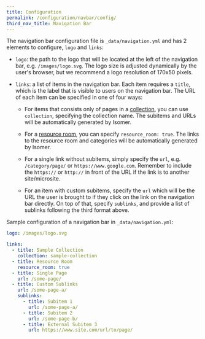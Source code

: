 ```yaml
---
title: Configuration
permalink: /configuration/navbar/config/
third_nav_title: Navigation Bar
---
```

The navigation bar configuration file is `_data/navigation.yml` and has 2 elements to configure, `logo` and `links`:

* `logo`: the path to the logo that will be located at the left of the navigation bar, e.g. `/images/logo.svg`. The logo size is adjusted dynamically by the user's browser, but we recommend a logo resolution of 170x50 pixels.

* `links`: a list of items in the navigation bar. Each item requires a `title`, which is the label that is visible to users on the navigation bar. The URL of each item can be specified in one of four ways:

  * For items that consists only of pages in a [collection](/configuration/pages/leftnav/), you can use `collection`, specifying the collection name. The subitems and URLs will be automatically generated by Isomer.

  * For a [resource room](/configuration/resources/overview/), you can specify `resource_room: true`. The links to the resource room and categories will be automatically generated by Isomer.

  * For a single link without subitems, simply specify the `url`, e.g. `/category/page/` or `https://www.google.com`. Remember to include the `https://` or `http://` in front of the URL if the link is to another site/microsite.

  * For an item with custom subitems, specify the `url` which will be the URL the user is brought to if they click on the link on the navigation bar directly. On top of that, specify `sublinks`, and provide a list of sublinks following the third format above.

Sample configuration of a navigation bar in `_data/navigation.yml`:

```yaml
logo: /images/logo.svg

links:
  - title: Sample Collection
    collection: sample-collection
  - title: Resource Room
    resource_room: true
  - title: Single Page
    url: /some-page/
  - title: Custom Sublinks
    url: /some-page-a/
    sublinks:
      - title: Subitem 1
        url: /some-page-a/
      - title: Subitem 2
        url: /some-page-b/
      - title: External Subitem 3
        url: https://www.site.com/url/to/page/
```